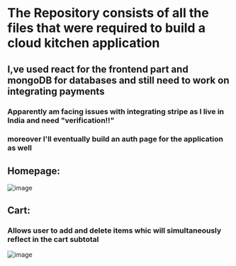 # The Repository consists of all the files that were required to build a cloud kitchen application 
## I,ve used react for the frontend part and mongoDB for databases and still need to work on integrating payments
### Apparently am facing issues with integrating stripe as I live in India and need "verification!!"
### moreover I'll eventually build an auth page for the application as well

## Homepage:
![image](https://github.com/user-attachments/assets/fcddbae8-50c7-467e-8a67-b80a33448626)

## Cart: 
### Allows user to add and delete items whic will simultaneously reflect in the cart subtotal

![image](https://github.com/user-attachments/assets/860a9ee3-c2e6-4e4e-a5c8-971d1f071857)


